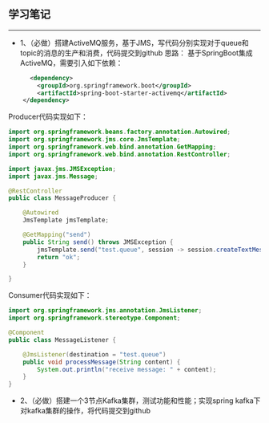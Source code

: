 ## 学习笔记
---
- 1、（必做）搭建ActiveMQ服务，基于JMS，写代码分别实现对于queue和topic的消息的生产和消费，代码提交到github
思路：
基于SpringBoot集成ActiveMQ，需要引入如下依赖：
```xml
      <dependency>
        <groupId>org.springframework.boot</groupId>
        <artifactId>spring-boot-starter-activemq</artifactId>
    </dependency>
```

Producer代码实现如下：
```java
import org.springframework.beans.factory.annotation.Autowired;
import org.springframework.jms.core.JmsTemplate;
import org.springframework.web.bind.annotation.GetMapping;
import org.springframework.web.bind.annotation.RestController;

import javax.jms.JMSException;
import javax.jms.Message;

@RestController
public class MessageProducer {

    @Autowired
    JmsTemplate jmsTemplate;

    @GetMapping("send")
    public String send() throws JMSException {
        jmsTemplate.send("test.queue", session -> session.createTextMessage("hello"));
        return "ok";
    }

}
```

Consumer代码实现如下：
```java
import org.springframework.jms.annotation.JmsListener;
import org.springframework.stereotype.Component;

@Component
public class MessageListener {

    @JmsListener(destination = "test.queue")
    public void processMessage(String content) {
        System.out.println("receive message: " + content);
    }
}
```

- 2、（必做）搭建一个3节点Kafka集群，测试功能和性能；实现spring kafka下对kafka集群的操作，将代码提交到github


